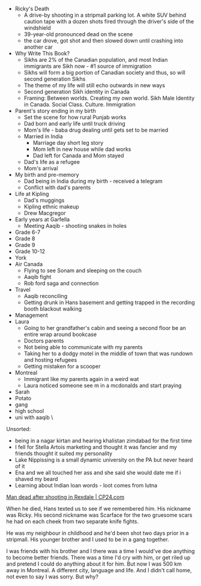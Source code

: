 
- Ricky's Death
	- A drive-by shooting in a stripmall parking lot. A white SUV behind caution tape with a dozen shots fired through the driver's side of the windshield
	- 39-year-old pronounced dead on the scene
	- the car drove, got shot and then slowed down until crashing into another car
- Why Write This Book?
	- Sikhs are 2% of the Canadian population, and most Indian immigrants are Sikh now - #1 source of immigration
	- Sikhs will form a big portion of Canadian society and thus, so will second generation Sikhs
	- The theme of my life will still echo outwards in new ways
	- Second generation Sikh identity in Canada
	- Framing: Between worlds. Creating my own world. Sikh Male Identity in Canada. Social Class. Culture. Immigration
- Parent's story ending in my birth
	- Set the scene for how rural Punjab works
	- Dad born and early life until truck driving
	- Mom's life - baba drug dealing until gets set to be married
	- Married in India
		- Marriage day short leg story
		- Mom left in new house while dad works
		- Dad left for Canada and Mom stayed
	- Dad's life as a refugee
	- Mom's arrival
- My birth and pre-memory
	- Dad being in India during my birth - received a telegram
	- Conflict with dad's parents
- Life at Kipling
	- Dad's muggings
	- Kipling ethnic makeup
	- Drew Macgregor
- Early years at Garfella
	- Meeting Aaqib - shooting snakes in holes
- Grade 6-7
- Grade 8
- Grade 9
- Grade 10-12
- York
- Air Canada
	- Flying to see Sonam and sleeping on the couch
	- Aaqib fight
	- Rob ford saga and connection 
- Travel
	- Aaqib reconciling
	- Getting drunk in Hans basement and getting trapped in the recording booth blackout walking
- Management
- Laura
	- Going to her grandfather's cabin and seeing a second floor be an entire wrap around bookcase
	- Doctors parents
	- Not being able to communicate with my parents
	- Taking her to a dodgy motel in the middle of town that was rundown and hosting refugees
	- Getting mistaken for a scooper
- Montreal
	- Immigrant like my parents again in a weird wat
	- Laura noticed someone see m in a mcdonalds and start praying
- Sarah
- Potato
- gang
- high school
- uni with aaqib
\

Unsorted:
- being in a nagar kirtan and hearing khalistan zimdabad for the first time
- I fell for Stella Artois marketing and thought it was fancier and my friends thought it suited my personality 
- Lake Nippissing is a small dynamic university on the PA but never heard of it
- Ena and we all touched her ass and she said she would date me if i shaved my beard
- Learning about Indian loan words - loot comes from lutna

[Man dead after shooting in Rexdale | CP24.com](https://www.cp24.com/mobile/news/daylight-shooting-in-rexdale-leaves-1-man-dead-2-suspects-sought-1.6789458)

When he died, Hans texted us to see if we remembered him. His nickname was Ricky. His second nickname was Scarface for the two gruesome scars he had on each cheek from two separate knife fights.

He was my neighbour in childhood and he'd been shot two days prior in a stripmall. His younger brother and I used to be in a gang together.

I was friends with his brother and I there was a time I would've doe anything to become better friends. There was a time I'd cry with him, or get riled up and pretend I could do anything about it for him. But now I was 500 km away in Montreal. A different city, language and life. And I didn't call home, not even to say I was sorry. But why?